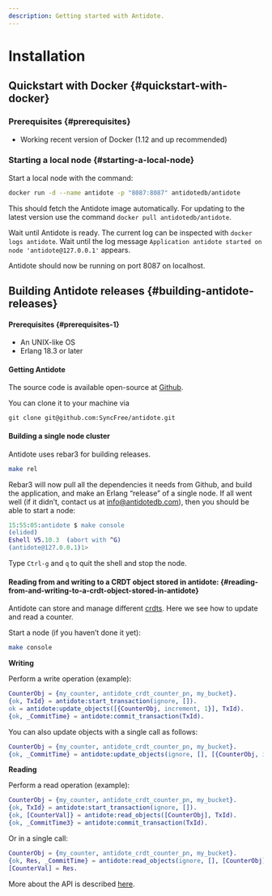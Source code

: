 ```yaml
---
description: Getting started with Antidote.
---
```


# Installation

## Quickstart with Docker {#quickstart-with-docker}

### Prerequisites {#prerequisites}

* Working recent version of Docker \(1.12 and up recommended\)

### Starting a local node {#starting-a-local-node}

Start a local node with the command:

```bash
docker run -d --name antidote -p "8087:8087" antidotedb/antidote
```

This should fetch the Antidote image automatically. For updating to the latest version use the command `docker pull antidotedb/antidote`.

Wait until Antidote is ready. The current log can be inspected with `docker logs antidote`. Wait until the log message `Application antidote started on node 'antidote@127.0.0.1'` appears.

Antidote should now be running on port 8087 on localhost.

## Building Antidote releases {#building-antidote-releases}

#### Prerequisites {#prerequisites-1}

* An UNIX-like OS
* Erlang 18.3 or later

#### Getting Antidote

The source code is available open-source at [Github](https://github.com/SyncFree/antidote).

You can clone it to your machine via

```text
git clone git@github.com:SyncFree/antidote.git
```

#### Building a single node cluster

Antidote uses rebar3 for building releases.

```bash
make rel
```

Rebar3 will now pull all the dependencies it needs from Github, and build the application, and make an Erlang “release” of a single node. If all went well \(if it didn’t, contact us at [info@antidotedb.com](mailto:info@antidotedb.com)\), then you should be able to start a node:

```erlang
15:55:05:antidote $ make console
(elided)
Eshell V5.10.3  (abort with ^G)
(antidote@127.0.0.1)1>
```

Type `Ctrl-g` and `q` to quit the shell and stop the node.

#### Reading from and writing to a CRDT object stored in antidote: {#reading-from-and-writing-to-a-crdt-object-stored-in-antidote}

Antidote can store and manage different [crdts](https://github.com/SyncFree/antidote_crdt). Here we see how to update and read a counter.

Start a node \(if you haven’t done it yet\):

```bash
make console
```

**Writing**

 Perform a write operation \(example\):

```erlang
CounterObj = {my_counter, antidote_crdt_counter_pn, my_bucket}.
{ok, TxId} = antidote:start_transaction(ignore, []).
ok = antidote:update_objects([{CounterObj, increment, 1}], TxId).
{ok, _CommitTime} = antidote:commit_transaction(TxId).
```

 You can also update objects with a single call as follows:

```erlang
CounterObj = {my_counter, antidote_crdt_counter_pn, my_bucket}.
{ok, _CommitTime} = antidote:update_objects(ignore, [], [{CounterObj, increment, 1}]).
```

**Reading**

 Perform a read operation \(example\):

```erlang
CounterObj = {my_counter, antidote_crdt_counter_pn, my_bucket}.
{ok, TxId} = antidote:start_transaction(ignore, []).
{ok, [CounterVal]} = antidote:read_objects([CounterObj], TxId).
{ok, _CommitTime3} = antidote:commit_transaction(TxId).
```

 Or in a single call:

```erlang
CounterObj = {my_counter, antidote_crdt_counter_pn, my_bucket}.
{ok, Res, _CommitTime} = antidote:read_objects(ignore, [], [CounterObj]).
[CounterVal] = Res.
```

 More about the API is described [here](https://syncfree.github.io/antidote/rawapi.html).



